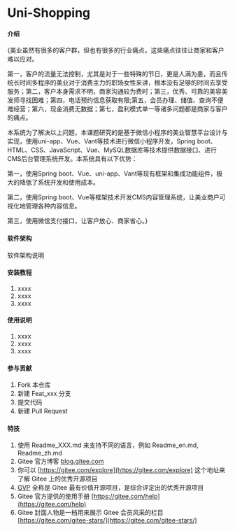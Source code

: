 # Uni-Shopping

#### 介绍
{美业虽然有很多的客户群，但也有很多的行业痛点，这些痛点往往让商家和客户难以应对。

第一，客户的流量无法控制，尤其是对于一些特殊的节日，更是人满为患，而且传统长时间多程序的美业对于消费主力的职场女性来讲，根本没有足够的时间去享受服务；第二，客户本身需求不明，商家沟通较为费时；第三，优秀、可靠的美容美发师寻找困难；第四，电话预约信息获取有限;第五，会员办理、储值、查询不便难经营；第六，现金消费无数据；第七，盈利模式单一等诸多问题都是商家与客户的痛点。

本系统为了解决以上问题，本课题研究的是基于微信小程序的美业智慧平台设计与实现，使用uni-app、Vue、Vant等技术进行微信小程序开发，Spring boot、HTML、CSS、JavaScript、Vue、MySQL数据库等技术提供数据接口、进行CMS后台管理系统开发。本系统具有以下优势：

第一，使用Spring boot、Vue、uni-app、Vant等现有框架和集成功能组件，极大的降低了系统开发和使用成本。

第二，使用Spring boot、Vue等框架技术开发CMS内容管理系统，让美业商户可视化地管理各种内容信息。

第三，使用微信支付接口，让客户放心、商家省心。}

#### 软件架构
软件架构说明


#### 安装教程

1.  xxxx
2.  xxxx
3.  xxxx

#### 使用说明

1.  xxxx
2.  xxxx
3.  xxxx

#### 参与贡献

1.  Fork 本仓库
2.  新建 Feat_xxx 分支
3.  提交代码
4.  新建 Pull Request


#### 特技

1.  使用 Readme\_XXX.md 来支持不同的语言，例如 Readme\_en.md, Readme\_zh.md
2.  Gitee 官方博客 [blog.gitee.com](https://blog.gitee.com)
3.  你可以 [https://gitee.com/explore](https://gitee.com/explore) 这个地址来了解 Gitee 上的优秀开源项目
4.  [GVP](https://gitee.com/gvp) 全称是 Gitee 最有价值开源项目，是综合评定出的优秀开源项目
5.  Gitee 官方提供的使用手册 [https://gitee.com/help](https://gitee.com/help)
6.  Gitee 封面人物是一档用来展示 Gitee 会员风采的栏目 [https://gitee.com/gitee-stars/](https://gitee.com/gitee-stars/)
